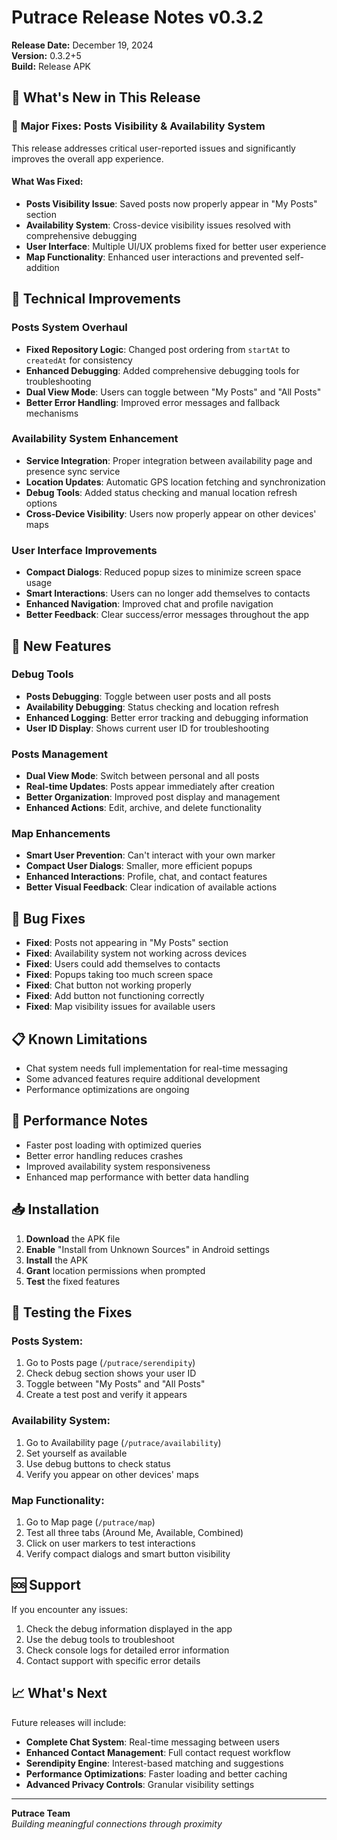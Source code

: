 # Putrace Release Notes v0.3.2

**Release Date:** December 19, 2024  
**Version:** 0.3.2+5  
**Build:** Release APK

## 🎯 What's New in This Release

### 🚀 **Major Fixes: Posts Visibility & Availability System**

This release addresses critical user-reported issues and significantly improves the overall app experience.

#### **What Was Fixed:**
- **Posts Visibility Issue**: Saved posts now properly appear in "My Posts" section
- **Availability System**: Cross-device visibility issues resolved with comprehensive debugging
- **User Interface**: Multiple UI/UX problems fixed for better user experience
- **Map Functionality**: Enhanced user interactions and prevented self-addition

## 🔧 Technical Improvements

### **Posts System Overhaul**
- **Fixed Repository Logic**: Changed post ordering from `startAt` to `createdAt` for consistency
- **Enhanced Debugging**: Added comprehensive debugging tools for troubleshooting
- **Dual View Mode**: Users can toggle between "My Posts" and "All Posts"
- **Better Error Handling**: Improved error messages and fallback mechanisms

### **Availability System Enhancement**
- **Service Integration**: Proper integration between availability page and presence sync service
- **Location Updates**: Automatic GPS location fetching and synchronization
- **Debug Tools**: Added status checking and manual location refresh options
- **Cross-Device Visibility**: Users now properly appear on other devices' maps

### **User Interface Improvements**
- **Compact Dialogs**: Reduced popup sizes to minimize screen space usage
- **Smart Interactions**: Users can no longer add themselves to contacts
- **Enhanced Navigation**: Improved chat and profile navigation
- **Better Feedback**: Clear success/error messages throughout the app

## 📱 New Features

### **Debug Tools**
- **Posts Debugging**: Toggle between user posts and all posts
- **Availability Debugging**: Status checking and location refresh
- **Enhanced Logging**: Better error tracking and debugging information
- **User ID Display**: Shows current user ID for troubleshooting

### **Posts Management**
- **Dual View Mode**: Switch between personal and all posts
- **Real-time Updates**: Posts appear immediately after creation
- **Better Organization**: Improved post display and management
- **Enhanced Actions**: Edit, archive, and delete functionality

### **Map Enhancements**
- **Smart User Prevention**: Can't interact with your own marker
- **Compact User Dialogs**: Smaller, more efficient popups
- **Enhanced Interactions**: Profile, chat, and contact features
- **Better Visual Feedback**: Clear indication of available actions

## 🐛 Bug Fixes

- **Fixed**: Posts not appearing in "My Posts" section
- **Fixed**: Availability system not working across devices
- **Fixed**: Users could add themselves to contacts
- **Fixed**: Popups taking too much screen space
- **Fixed**: Chat button not working properly
- **Fixed**: Add button not functioning correctly
- **Fixed**: Map visibility issues for available users

## 📋 Known Limitations

- Chat system needs full implementation for real-time messaging
- Some advanced features require additional development
- Performance optimizations are ongoing

## 🚀 Performance Notes

- Faster post loading with optimized queries
- Better error handling reduces crashes
- Improved availability system responsiveness
- Enhanced map performance with better data handling

## 📥 Installation

1. **Download** the APK file
2. **Enable** "Install from Unknown Sources" in Android settings
3. **Install** the APK
4. **Grant** location permissions when prompted
5. **Test** the fixed features

## 🧪 Testing the Fixes

### **Posts System:**
1. Go to Posts page (`/putrace/serendipity`)
2. Check debug section shows your user ID
3. Toggle between "My Posts" and "All Posts"
4. Create a test post and verify it appears

### **Availability System:**
1. Go to Availability page (`/putrace/availability`)
2. Set yourself as available
3. Use debug buttons to check status
4. Verify you appear on other devices' maps

### **Map Functionality:**
1. Go to Map page (`/putrace/map`)
2. Test all three tabs (Around Me, Available, Combined)
3. Click on user markers to test interactions
4. Verify compact dialogs and smart button visibility

## 🆘 Support

If you encounter any issues:
1. Check the debug information displayed in the app
2. Use the debug tools to troubleshoot
3. Check console logs for detailed error information
4. Contact support with specific error details

## 📈 What's Next

Future releases will include:
- **Complete Chat System**: Real-time messaging between users
- **Enhanced Contact Management**: Full contact request workflow
- **Serendipity Engine**: Interest-based matching and suggestions
- **Performance Optimizations**: Faster loading and better caching
- **Advanced Privacy Controls**: Granular visibility settings

---

**Putrace Team**  
*Building meaningful connections through proximity*
